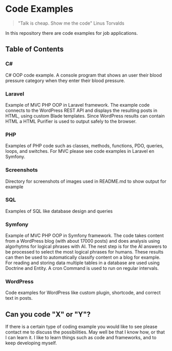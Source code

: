 
# Code Examples 

> "Talk is cheap. Show me the code" Linus Torvalds

In this repository there are code examples for job applications.

## Table of Contents

### C#

C# OOP code example. A console program that shows an user their blood pressure category when they enter their blood pressure.

### Laravel

Example of MVC PHP OOP in Laravel framework. The example code connects to the WordPress REST API and displays the resulting posts in HTML, using custom Blade templates.
Since WordPress results can contain HTML a HTML Purifier is used to output safely to the browser.

### PHP

Examples of PHP code such as classes, methods,  functions, PDO, queries, loops, and switches. For MVC please see code examples in Laravel en Symfony.

### Screenshots

Directory for screenshots of images used in README.md to show output for example

### SQL

Examples of SQL like database design and queries

### Symfony

Example of MVC PHP OOP in Symfony framework. The code takes content from a WordPress blog (with about 17000 posts) and does analysis using algorhytms for logical phrases with AI. The nest step is for the AI answers to be processed to select the most logical phrases for humans. These results can then be used to automatically classify content on a blog for example. For reading and storing data multiple tables in a database are used using Doctrine and Entity. A cron Command is used to run on regular intervals. 

### WordPress

Code examples for WordPress like custom plugin, shortcode, and correct text in posts.

## Can you code "X" or "Y"?

If there is a certain type of coding example you would like to see please contact me to discuss the possibilities.
May well be that I know how, or that I can learn it. I like to learn things such as code and frameworks, and to keep developing myself.







